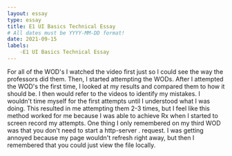 ```yaml
---
layout: essay
type: essay
title: E1 UI Basics Technical Essay
# All dates must be YYYY-MM-DD format!
date: 2021-09-15
labels:
    -E1 UI Basics Technical Essay
---
```

For all of the WOD's I watched the video first just so I could see the way the professors did them. Then, I started attempting the WODs. After I attempted the WOD's the first time, I looked at my results and compared them to how it should be. I then would refer to the videos to identify my mistakes. I wouldn't time myself for the first attempts until I understood what I was doing.
This resulted in me attempting them 2-3 times, but I feel like this method worked for me because I was able to achieve Rx when I started to screen record my attempts. 
One thing I only remembered on my third WOD was that you don't need to start a http-server . request. I was getting annoyed because my page wouldn't refresh right away, but then I remembered that you could just view the file locally. 